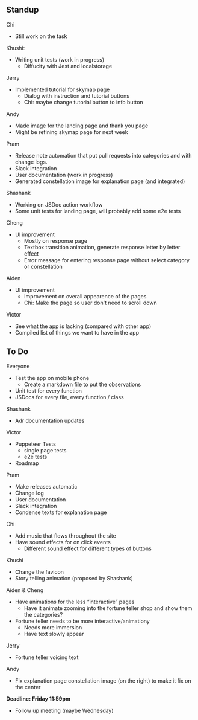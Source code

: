 ## Standup
Chi
- Still work on the task

Khushi: 
- Writing unit tests (work in progress)
  - Diffucity with Jest and localstorage

Jerry
- Implemented tutorial for skymap page
  - Dialog with instruction and tutorial buttons
  - Chi: maybe change tutorial button to info button

Andy
- Made image for the landing page and thank you page
- Might be refining skymap page for next week

Pram
- Release note automation that put pull requests into categories and with change logs.
- Slack integration
- User documentation (work in progress)
- Generated constellation image for explanation page (and integrated)

Shashank
- Working on JSDoc action workflow
- Some unit tests for landing page, will probably add some e2e tests

Cheng
- UI improvement
  - Mostly on response page
  - Textbox transition animation, generate response letter by letter effect
  - Error message for entering response page without select category or constellation

Aiden
- UI improvement 
  - Improvement on overall appearence of the pages
  - Chi: Make the page so user don't need to scroll down
  
Victor
- See what the app is lacking (compared with other app)
- Compiled list of things we want to have in the app

## To Do

Everyone
- Test the app on mobile phone
  - Create a markdown file to put the observations
- Unit test for every function
- JSDocs for every file, every function / class

Shashank
- Adr documentation updates

Victor
- Puppeteer Tests
  - single page tests
  - e2e tests
- Roadmap

Pram
- Make releases automatic
- Change log
- User documentation
- Slack integration
- Condense texts for explanation page

Chi
- Add music that flows throughout the site
- Have sound effects for on click events
  - Different sound effect for different types of buttons

Khushi
- Change the favicon
- Story telling animation (proposed by Shashank)

Aiden & Cheng
- Have animations for the less “interactive” pages
  - Have it animate zooming into the fortune teller shop and show them the categories?
- Fortune teller needs to be more interactive/animationy
  - Needs more immersion
  - Have text slowly appear

Jerry
- Fortune teller voicing text

Andy
- Fix explanation page constellation image (on the right) to make it fix on the center

**Deadline: Friday 11:59pm**

- Follow up meeting (maybe Wednesday)

